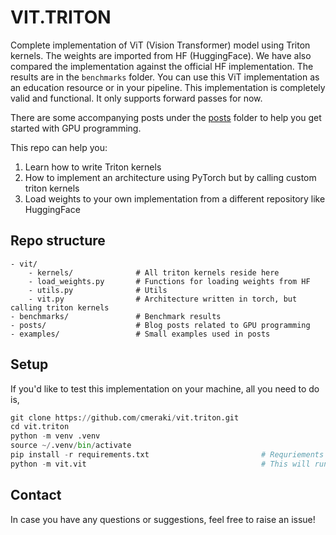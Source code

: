 <!-- markdownlint-disable MD036 MD029 -->

# VIT.TRITON

Complete implementation of ViT (Vision Transformer) model using Triton kernels. The weights are imported from HF (HuggingFace). We have also compared the implementation against the official HF implementation. The results are in the `benchmarks` folder. You can use this ViT implementation as an education resource or in your pipeline. This implementation is completely valid and functional. It only supports forward passes for now.

There are some accompanying posts under the [posts](./posts/) folder to help you get started with GPU programming.

This repo can help you:

1. Learn how to write Triton kernels
2. How to implement an architecture using PyTorch but by calling custom triton kernels
3. Load weights to your own implementation from a different repository like HuggingFace

## Repo structure

```plaintext
- vit/
    - kernels/              # All triton kernels reside here
    - load_weights.py       # Functions for loading weights from HF
    - utils.py              # Utils
    - vit.py                # Architecture written in torch, but calling triton kernels
- benchmarks/               # Benchmark results
- posts/                    # Blog posts related to GPU programming 
- examples/                 # Small examples used in posts
```

## Setup

If you'd like to test this implementation on your machine, all you need to do is,

```python
git clone https://github.com/cmeraki/vit.triton.git
cd vit.triton
python -m venv .venv
source ~/.venv/bin/activate
pip install -r requirements.txt                         # Requriements are suited for NVIDIA GPU and linux setup
python -m vit.vit                                       # This will run the benchmarking on both HF implementation of ViT and the custom implementation
```

## Contact

In case you have any questions or suggestions, feel free to raise an issue!
